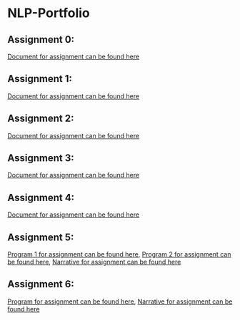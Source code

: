 # NLP-Portfolio

## Assignment 0:

[Document for assignment can be found here](portfolioassignment0_cs4395.001_svl180002.pdf) 

## Assignment 1:

[Document for assignment can be found here](Assignment1/Assignment1_Overview_svl180002.pdf)

## Assignment 2:

[Document for assignment can be found here](Assignment2/CS4395.001_Assignment2_svl180002.pdf)

## Assignment 3:

[Document for assignment can be found here](Assignment3/assignment3_svl180002.py)

## Assignment 4:

[Document for assignment can be found here](Assignment4/WordNet_Portfolio_svl180002.ipynb_Colab.pdf)

## Assignment 5:
[Program 1 for assignment can be found here](Assignment5/assignment5_program1_svl180002.py), 
[Program 2 for assignment can be found here](Assignment5/assignment5_program2_svl180002.py),
[Narrative for assignment can be found here](Assignment5/README.md)

## Assignment 6:
[Program for assignment can be found here](Assignment6/assignment6_svl180002.py), 
[Narrative for assignment can be found here](Assignment6/README.md)


